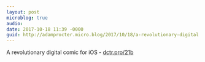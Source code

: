 ```yaml
---
layout: post
microblog: true
audio: 
date: 2017-10-18 11:39 -0000
guid: http://adamprocter.micro.blog/2017/10/18/a-revolutionary-digital.html
---
```

A revolutionary digital comic for iOS - [dctr.pro/21b](http://dctr.pro/21b)
